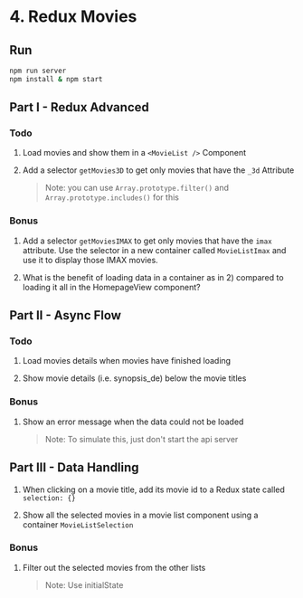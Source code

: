 # 4. Redux Movies

## Run

```sh
npm run server
npm install & npm start
```

## Part I - Redux Advanced

### Todo

1. Load movies and show them in a `<MovieList />` Component

2. Add a selector `getMovies3D` to get only movies that have the `_3d` Attribute

    > Note: you can use `Array.prototype.filter()` and `Array.prototype.includes()` for this

### Bonus

1. Add a selector `getMoviesIMAX` to get only movies that have the `imax` attribute. Use the selector in a new container called `MovieListImax` and use it to display those IMAX movies.

2. What is the benefit of loading data in a container as in 2) compared to loading it all in the HomepageView component?


## Part II - Async Flow

### Todo

1. Load movies details when movies have finished loading

2. Show movie details (i.e. synopsis_de) below the movie titles

### Bonus

1. Show an error message when the data could not be loaded

    > Note: To simulate this, just don't start the api server


## Part III - Data Handling

1. When clicking on a movie title, add its movie id to a Redux state called `selection: {}`

2. Show all the selected movies in a movie list component using a container `MovieListSelection`

### Bonus

1. Filter out the selected movies from the other lists

    > Note: Use initialState
